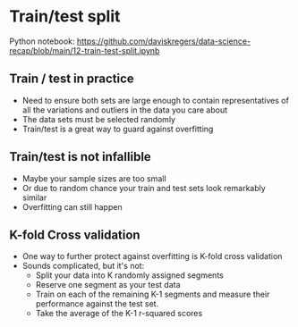 # Train/test split

Python notebook: https://github.com/daviskregers/data-science-recap/blob/main/12-train-test-split.ipynb

## Train / test in practice

- Need to ensure both sets are large enough to contain representatives of all the variations and outliers in the data you care about
- The data sets must be selected randomly
- Train/test is a great way to guard against overfitting

## Train/test is not infallible

- Maybe your sample sizes are too small
- Or due to random chance your train and test sets look remarkably similar
- Overfitting can still happen

## K-fold Cross validation

- One way to further protect against overfitting is K-fold cross validation
- Sounds complicated, but it's not:
    - Split your data into K randomly assigned segments
    - Reserve one segment as your test data
    - Train on each of the remaining K-1 segments and measure their performance against the test set.
    - Take the average of the K-1 r-squared scores


